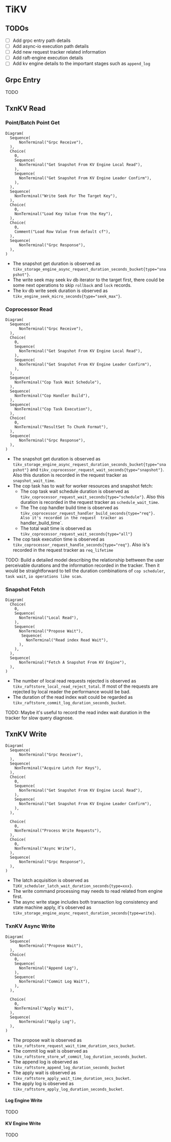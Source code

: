 # TiKV


## TODOs
- [ ] Add grpc entry path details
- [ ] Add async-io execution path details
- [ ] Add new request tracker related information
- [ ] Add raft-engine execution details
- [ ] Add kv engine details to the important stages such as `append_log`

## Grpc Entry
TODO

## TxnKV Read

### Point/Batch Point Get

```railroad
Diagram(
  Sequence(
      NonTerminal("Grpc Receive"),
  ),
  Choice(
    0,
    Sequence(
      NonTerminal("Get Snapshot From KV Engine Local Read"),
    ),
    Sequence(
      NonTerminal("Get Snapshot From KV Engine Leader Confirm"),
    ),
  ),
  Sequence(
    NonTerminal("Write Seek For The Target Key"),
  ),
  Choice(
    0,
    NonTerminal("Load Key Value from the Key"),
  ),
  Choice(
    0,
    Comment("Load Row Value from default cf"),
  ),
  Sequence(
      NonTerminal("Grpc Response"),
  ),
)
```

- The snapshot get duration is observed as `tikv_storage_engine_async_request_duration_seconds_bucket{type="snapshot"}`.
- The write seek may seek kv db iterator to the target first, there could be some next operations to skip `rollback` and `lock` records.
- The kv db write seek duration is observed as `tikv_engine_seek_micro_seconds{type="seek_max"}`.

### Coprocessor Read


```railroad
Diagram(
  Sequence(
      NonTerminal("Grpc Receive"),
  ),
  Choice(
    0,
    Sequence(
      NonTerminal("Get Snapshot From KV Engine Local Read"),
    ),
    Sequence(
      NonTerminal("Get Snapshot From KV Engine Leader Confirm"),
    ),
  ),
  Sequence(
    NonTerminal("Cop Task Wait Schedule"),
  ),
  Sequence(
    NonTerminal("Cop Handler Build"),
  ),
  Sequence(
    NonTerminal("Cop Task Execution"),
  ),
  Choice(
    0,
    NonTerminal("ResultSet To Chunk Format"),
  ),
  Sequence(
      NonTerminal("Grpc Response"),
  ),
)
```

- The snapshot get duration is observed as `tikv_storage_engine_async_request_duration_seconds_bucket{type="snapshot"}` and 
  `tikv_coprocessor_request_wait_seconds{type="snapshot"}`. Also this duration is recorded in the request tracker as `snapshot_wait_time`.
- The cop task has to wait for worker resources and snapshot fetch:
  - The cop task wait schedule duration is observed as `tikv_coprocessor_request_wait_seconds{type="schedule"}`. Also this duration is
    recorded in the request tracker as `schedule_wait_time`.
  - The The cop handler build time is observed as `tikv_coprocessor_request_handler_build_seconds{type="req"}. Also it's recorded in the request 
    tracker as `handler_build_time`.
  - The total wait time is observed as `tikv_coprocessor_request_wait_seconds{type="all"}`
- The cop task execution time is observed as `tikv_coprocessor_request_handle_seconds{type="req"}`. Also is's recorded in the request tracker as 
  `req_lifetime`
  
TODO: Build a detailed model describing the relationship bettween the user perceivable durations and the information recorded in the tracker. Then
it would be straightforward to tell the duration combinations of `cop scheduler`, `task wait`, `io operations like scan`.
  

### Snapshot Fetch

```railroad
Diagram(
  Choice(
    0,
    Sequence(
      NonTerminal("Local Read"),
    ),
    Sequence(
      NonTerminal("Propose Wait"),
       Sequence(
         NonTerminal("Read index Read Wait"),
      ),
    ),
  ),
  Sequence(
      NonTerminal("Fetch A Snapshot From KV Engine"),
  ),
)
```

- The number of local read requests rejected is observed as `tikv_raftstore_local_read_reject_total`. If most of the requests are rejected by local reader the
  performance would be bad.
- The duration of the read index wait could be regarded as `tikv_raftstore_commit_log_duration_seconds_bucket`. 

TODO: Maybe it's useful to record the read index wait duration in the tracker for slow query diagnose.


## TxnKV Write

```railroad
Diagram(
  Sequence(
      NonTerminal("Grpc Receive"),
  ),
  Sequence(
    NonTerminal("Acquire Latch For Keys"),
  ),
  Choice(
    0,
    Sequence(
      NonTerminal("Get Snapshot From KV Engine Local Read"),
    ),
    Sequence(
      NonTerminal("Get Snapshot From KV Engine Leader Confirm"),
    ),
  ),
  
  Choice(
    0,
    NonTerminal("Process Write Requests"),
  ),
  Choice(
    0,
    NonTerminal("Async Write"),
  ),
  Sequence(
      NonTerminal("Grpc Response"),
  ),
)
```

- The latch acquisition is observed as `TiKV_scheduler_latch_wait_duration_seconds{type=xxx}`.
- The write command processing may needs to read related from engine first.
- The async write stage includes both transaction log consistency and state machine apply, it's observed as `tikv_storage_engine_async_request_duration_seconds{type=write}`.



### TxnKV Async Write

``` railroad
Diagram(
  Sequence(
      NonTerminal("Propose Wait"),
  ),
  Choice(
    0,
    Sequence(
      NonTerminal("Append Log"),
    ),
    Sequence(
      NonTerminal("Commit Log Wait"),
    ),
  ),
  
  Choice(
    0,
    NonTerminal("Apply Wait"),
  ),
  Sequence(
      NonTerminal("Apply Log"),
  ),
)
```

- The propose wait is observed as `tikv_raftstore_request_wait_time_duration_secs_bucket`.
- The commit log wait is observed as `tikv_raftstore_store_wf_commit_log_duration_seconds_bucket`.
- The append log is observed as `tikv_raftstore_append_log_duration_seconds_bucket`
- The apply wait is observed as `tikv_raftstore_apply_wait_time_duration_secs_bucket`.
- The apply log is observed as `tikv_raftstore_apply_log_duration_seconds_bucket`.

#### Log Engine Write

TODO

#### KV Engine Write

TODO
